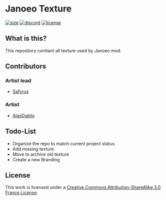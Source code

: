 # Janoeo Texture

[![size](https://img.shields.io/github/repo-size/Janoeo/Texture?style=for-the-badge)](https://github.com/Janoeo/Texture)
[![discord](https://img.shields.io/discord/630863620842061877?style=for-the-badge)](https://discord.gg/KkzqnzA)
[![license](https://img.shields.io/badge/license-CC%20BY--SA%203.0%20FR-orange?style=for-the-badge)](http://creativecommons.org/licenses/by-sa/3.0/fr/)

## What is this?

This repository contiant all texture used by Janoeo mod.

## Contributors

### Artist lead

+ [Safyrus](https://github.com/Safyrus)

### Artist

+ [AlasDiablo](https://github.com/AlasDiablo)

## Todo-List

+ Organize the repo to match current project status
+ Add missing texture
+ Move to archive old texture
+ Create a new Branding

## License

This work is licensed under a [Creative Commons Attribution-ShareAlike 3.0 France License](http://creativecommons.org/licenses/by-sa/3.0/fr/).
